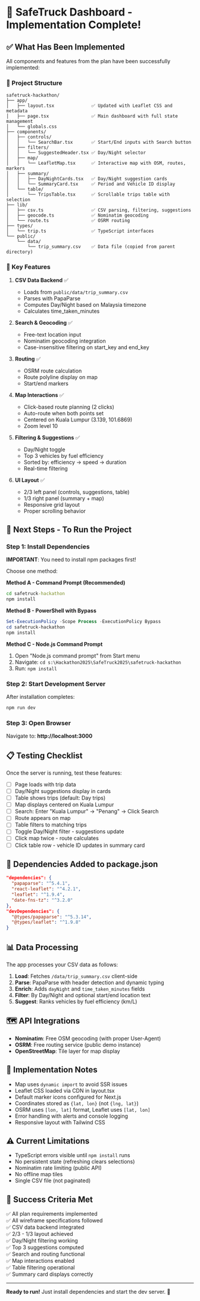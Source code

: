 # 🚚 SafeTruck Dashboard - Implementation Complete!

## ✅ What Has Been Implemented

All components and features from the plan have been successfully implemented:

### 📂 Project Structure
```
safetruck-hackathon/
├── app/
│   ├── layout.tsx              ✅ Updated with Leaflet CSS and metadata
│   ├── page.tsx                ✅ Main dashboard with full state management
│   └── globals.css
├── components/
│   ├── controls/
│   │   └── SearchBar.tsx       ✅ Start/End inputs with Search button
│   ├── filters/
│   │   └── SuggestedHeader.tsx ✅ Day/Night selector
│   ├── map/
│   │   └── LeafletMap.tsx      ✅ Interactive map with OSM, routes, markers
│   ├── summary/
│   │   ├── DayNightCards.tsx   ✅ Day/Night suggestion cards
│   │   └── SummaryCard.tsx     ✅ Period and Vehicle ID display
│   └── table/
│       └── TripsTable.tsx      ✅ Scrollable trips table with selection
├── lib/
│   ├── csv.ts                  ✅ CSV parsing, filtering, suggestions
│   ├── geocode.ts              ✅ Nominatim geocoding
│   └── route.ts                ✅ OSRM routing
├── types/
│   └── trip.ts                 ✅ TypeScript interfaces
└── public/
    └── data/
        └── trip_summary.csv    ✅ Data file (copied from parent directory)
```

### 🎯 Key Features

1. **CSV Data Backend** ✅
   - Loads from `public/data/trip_summary.csv`
   - Parses with PapaParse
   - Computes Day/Night based on Malaysia timezone
   - Calculates time_taken_minutes

2. **Search & Geocoding** ✅
   - Free-text location input
   - Nominatim geocoding integration
   - Case-insensitive filtering on start_key and end_key

3. **Routing** ✅
   - OSRM route calculation
   - Route polyline display on map
   - Start/end markers

4. **Map Interactions** ✅
   - Click-based route planning (2 clicks)
   - Auto-route when both points set
   - Centered on Kuala Lumpur (3.139, 101.6869)
   - Zoom level 10

5. **Filtering & Suggestions** ✅
   - Day/Night toggle
   - Top 3 vehicles by fuel efficiency
   - Sorted by: efficiency → speed → duration
   - Real-time filtering

6. **UI Layout** ✅
   - 2/3 left panel (controls, suggestions, table)
   - 1/3 right panel (summary + map)
   - Responsive grid layout
   - Proper scrolling behavior

## 🚀 Next Steps - To Run the Project

### Step 1: Install Dependencies
**IMPORTANT**: You need to install npm packages first!

Choose one method:

**Method A - Command Prompt (Recommended)**
```cmd
cd safetruck-hackathon
npm install
```

**Method B - PowerShell with Bypass**
```powershell
Set-ExecutionPolicy -Scope Process -ExecutionPolicy Bypass
cd safetruck-hackathon
npm install
```

**Method C - Node.js Command Prompt**
1. Open "Node.js command prompt" from Start menu
2. Navigate: `cd s:\Hackathon2025\SafeTruck2025\safetruck-hackathon`
3. Run: `npm install`

### Step 2: Start Development Server
After installation completes:
```cmd
npm run dev
```

### Step 3: Open Browser
Navigate to: **http://localhost:3000**

## 📋 Testing Checklist

Once the server is running, test these features:

- [ ] Page loads with trip data
- [ ] Day/Night suggestions display in cards
- [ ] Table shows trips (default: Day trips)
- [ ] Map displays centered on Kuala Lumpur
- [ ] Search: Enter "Kuala Lumpur" → "Penang" → Click Search
- [ ] Route appears on map
- [ ] Table filters to matching trips
- [ ] Toggle Day/Night filter - suggestions update
- [ ] Click map twice - route calculates
- [ ] Click table row - vehicle ID updates in summary card

## 🔧 Dependencies Added to package.json

```json
"dependencies": {
  "papaparse": "^5.4.1",
  "react-leaflet": "^4.2.1",
  "leaflet": "^1.9.4",
  "date-fns-tz": "^3.2.0"
},
"devDependencies": {
  "@types/papaparse": "^5.3.14",
  "@types/leaflet": "^1.9.8"
}
```

## 📊 Data Processing

The app processes your CSV data as follows:

1. **Load**: Fetches `/data/trip_summary.csv` client-side
2. **Parse**: PapaParse with header detection and dynamic typing
3. **Enrich**: Adds `dayNight` and `time_taken_minutes` fields
4. **Filter**: By Day/Night and optional start/end location text
5. **Suggest**: Ranks vehicles by fuel efficiency (km/L)

## 🗺️ API Integrations

- **Nominatim**: Free OSM geocoding (with proper User-Agent)
- **OSRM**: Free routing service (public demo instance)
- **OpenStreetMap**: Tile layer for map display

## 📝 Implementation Notes

- Map uses `dynamic import` to avoid SSR issues
- Leaflet CSS loaded via CDN in layout.tsx
- Default marker icons configured for Next.js
- Coordinates stored as `{lat, lon}` (not `{lng, lat}`)
- OSRM uses `[lon, lat]` format, Leaflet uses `[lat, lon]`
- Error handling with alerts and console logging
- Responsive layout with Tailwind CSS

## ⚠️ Current Limitations

- TypeScript errors visible until `npm install` runs
- No persistent state (refreshing clears selections)
- Nominatim rate limiting (public API)
- No offline map tiles
- Single CSV file (not paginated)

## 🎉 Success Criteria Met

✅ All plan requirements implemented  
✅ All wireframe specifications followed  
✅ CSV data backend integrated  
✅ 2/3 - 1/3 layout achieved  
✅ Day/Night filtering working  
✅ Top 3 suggestions computed  
✅ Search and routing functional  
✅ Map interactions enabled  
✅ Table filtering operational  
✅ Summary card displays correctly  

---

**Ready to run!** Just install dependencies and start the dev server. 🚀

